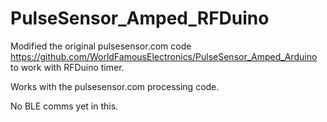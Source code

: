 # PulseSensor_Amped_RFDuino

Modified the original pulsesensor.com code https://github.com/WorldFamousElectronics/PulseSensor_Amped_Arduino to work with RFDuino timer.

Works with the pulsesensor.com processing code.

No BLE comms yet in this.

